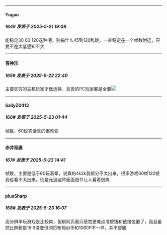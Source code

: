 ﻿
*****

####  Yugao  
##### 164#       发表于 2025-5-21 19:08

能稳定30 60 120这种吧，别搞什么45到120乱跳，一直稳定在一个帧数附近，只要不是太低感知不大


*****

####  宵神乐  
##### 165#       发表于 2025-5-22 22:40

主要贫穷的主机玩家才做选择，高贵的PC玩家都是全要<img src="https://static.stage1st.com/image/smiley/face2017/037.png" referrerpolicy="no-referrer">


*****

####  SallyZ0413  
##### 166#       发表于 2025-5-23 01:44

帧数，60说实话真的很难受


*****

####  赤井稻妻  
##### 167#       发表于 2025-5-23 14:41

帧数，主要是低于60玩着晕，说真的4k2k我都分不太出来，很多游戏60帧120帧我也看不太出来，倒是光追这种画面细节让人看着很爽


*****

####  plusSharp  
##### 168#       发表于 2025-5-23 16:07

高分辨率玩游戏是比较爽，但刷网页我只感觉更难点准按钮和链接位置了，而且虽然比例都是16:9没变但网页布局似乎和1080P不一样，并不舒服

